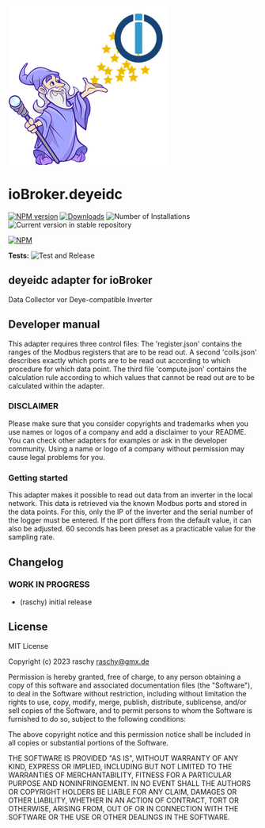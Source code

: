 ![Logo](admin/deyeidc.png)

# ioBroker.deyeidc

[![NPM version](https://img.shields.io/npm/v/iobroker.deyeidc.svg)](https://www.npmjs.com/package/iobroker.deyeidc)
[![Downloads](https://img.shields.io/npm/dm/iobroker.deyeidc.svg)](https://www.npmjs.com/package/iobroker.deyeidc)
![Number of Installations](https://iobroker.live/badges/deyeidc-installed.svg)
![Current version in stable repository](https://iobroker.live/badges/deyeidc-stable.svg)

[![NPM](https://nodei.co/npm/iobroker.deyeidc.png?downloads=true)](https://nodei.co/npm/iobroker.deyeidc/)

**Tests:** ![Test and Release](https://github.com/rasyxh/ioBroker.deyeidc/workflows/Test%20and%20Release/badge.svg)

## deyeidc adapter for ioBroker

Data Collector vor Deye-compatible Inverter

## Developer manual

This adapter requires three control files: The 'register.json' contains the ranges of the Modbus registers that are to be read out. A second 'coils.json' describes exactly which ports are to be read out according to which procedure for which data point. The third file 'compute.json' contains the calculation rule according to which values that cannot be read out are to be calculated within the adapter.

### DISCLAIMER

Please make sure that you consider copyrights and trademarks when you use names or logos of a company and add a disclaimer to your README.
You can check other adapters for examples or ask in the developer community. Using a name or logo of a company without permission may cause legal problems for you.

### Getting started

This adapter makes it possible to read out data from an inverter in the local network. This data is retrieved via the known Modbus ports and stored in the data points.
For this, only the IP of the inverter and the serial number of the logger must be entered. If the port differs from the default value, it can also be adjusted. 60 seconds has been preset as a practicable value for the sampling rate.

## Changelog

<!--
	Placeholder for the next version (at the beginning of the line):
	### **WORK IN PROGRESS**
-->

### **WORK IN PROGRESS**

-   (raschy) initial release

## License

MIT License

Copyright (c) 2023 raschy <raschy@gmx.de>

Permission is hereby granted, free of charge, to any person obtaining a copy
of this software and associated documentation files (the "Software"), to deal
in the Software without restriction, including without limitation the rights
to use, copy, modify, merge, publish, distribute, sublicense, and/or sell
copies of the Software, and to permit persons to whom the Software is
furnished to do so, subject to the following conditions:

The above copyright notice and this permission notice shall be included in all
copies or substantial portions of the Software.

THE SOFTWARE IS PROVIDED "AS IS", WITHOUT WARRANTY OF ANY KIND, EXPRESS OR
IMPLIED, INCLUDING BUT NOT LIMITED TO THE WARRANTIES OF MERCHANTABILITY,
FITNESS FOR A PARTICULAR PURPOSE AND NONINFRINGEMENT. IN NO EVENT SHALL THE
AUTHORS OR COPYRIGHT HOLDERS BE LIABLE FOR ANY CLAIM, DAMAGES OR OTHER
LIABILITY, WHETHER IN AN ACTION OF CONTRACT, TORT OR OTHERWISE, ARISING FROM,
OUT OF OR IN CONNECTION WITH THE SOFTWARE OR THE USE OR OTHER DEALINGS IN THE
SOFTWARE.
